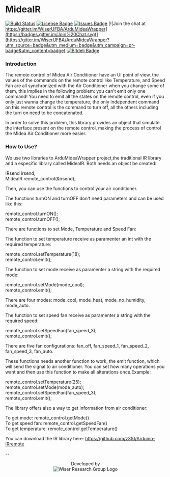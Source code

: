 # MideaIR

[![Build Status](https://travis-ci.org/WiserUFBA/ArduMideaWrapper.svg)](https://travis-ci.org/WiserUFBA/ArduMideaWrapper)
[![License Badge](https://img.shields.io/github/license/wiserufba/ardumideawrapper.svg)](https://github.com/WiserUFBA/ArduMideaWrapper/blob/master/LICENSE)
[![Issues Badge](https://img.shields.io/github/issues/wiserufba/ardumideawrapper.svg)](https://github.com/WiserUFBA/ArduMideaWrapper/issues)
[![Join the chat at https://gitter.im/WiserUFBA/ArduMideaWrapper](https://badges.gitter.im/Join%20Chat.svg)](https://gitter.im/WiserUFBA/ArduMideaWrapper?utm_source=badge&utm_medium=badge&utm_campaign=pr-badge&utm_content=badge)
[![Bitdeli Badge](https://d2weczhvl823v0.cloudfront.net/WiserUFBA/ardumideawrapper/trend.png)](https://bitdeli.com/free "Bitdeli Badge")

### Introduction

The remote control of Midea Air Conditioner have an UI point of view, the values of the commands on the remote control like Temperature, and Speed Fan are all synchronized with the Air Conditioner when you change some of them, this implies in the following problem: you can't emit only one command! You need to emit all the states on the remote control, even if you only just wanna change the temperature, the only independent command on this remote control is the command to turn off, all the others including the turn on need to be concatenated.

In order to solve this problem, this library provides an object that simulate the interface present on the remote control, making the process of control the Midea Air Conditioner more easier.

### How to Use?

We use two libraries to ArduMideaWrapper project,the traditional IR library and a especific library called MideaIR. Both needs an object be created:

IRsend irsend;<br />
MideaIR remote_control(&irsend);


Then, you can use the functions to control your air conditioner.

The functions turnON and turnOFF don't need parameters and can be used like this:

remote_control.turnON();<br />
remote_control.turnOFF();

There are functions to set Mode, Temperature and Speed Fan:

The function to set temperature receive as paramenter an int with the required temperature:

remote_control.setTemperature(18);<br />
remote_control.emit();

The function to set mode receive as paramenter a string with the required mode:

remote_control.setMode(mode_cool);<br />
remote_control.emit();

There are four modes: mode_cool, mode_heat, mode_no_humidity, mode_auto.

The function to set speed fan receive as paramenter a string with the required speed:

remote_control.setSpeedFan(fan_speed_3);<br />
remote_control.emit();


There are five fan configurations: fan_off, fan_speed_1, fan_speed_2, fan_speed_3, fan_auto.

These functions needs another function to work, the emit function, which will send the signal to air conditioner.
You can set how many operations you want and then use this function to make all alterations once.Example:

remote_control.setTemperature(25);<br />
remote_control.setMode(mode_auto);<br />
remote_control.setSpeedFan(fan_speed_3);<br />
remote_control.emit();

The library offers also a way to get information from air conditioner:

To get mode: remote_control.getMode()<br />
To get speed fan: remote_control.getSpeedFan()<br />
To get temperature:  remote_control.getTemperature()


You can download the IR library here: https://github.com/z3t0/Arduino-IRremote


--
<p align="center">
	Developed by </br>
  <img alt="Wiser Research Group Logo" src="https://wiki.dcc.ufba.br/pub/SmartUFBA/ProjectLogo/wiserufbalogo.jpg"/> 
</p>
